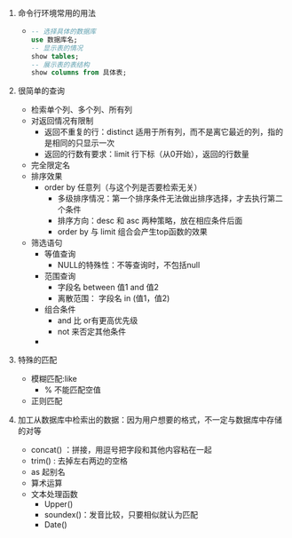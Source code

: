 1. 命令行环境常用的用法

   * ```sql
     -- 选择具体的数据库
     use 数据库名;
     -- 显示表的情况
     show tables;
     -- 展示表的表结构
     show columns from 具体表;
     ```

2. 很简单的查询
   * 检索单个列、多个列、所有列
   * 对返回情况有限制
     * 返回不重复的行：distinct 适用于所有列，而不是离它最近的列，指的是相同的只显示一次
     * 返回的行数有要求：limit  行下标（从0开始），返回的行数量
   * 完全限定名
   * 排序效果
     * order by  任意列（与这个列是否要检索无关）
       * 多级排序情况：第一个排序条件无法做出排序选择，才去执行第二个条件
       * 排序方向：desc 和 asc 两种策略，放在相应条件后面
       * order by 与 limit 组合会产生top函数的效果
   * 筛选语句
     * 等值查询
       * NULL的特殊性：不等查询时，不包括null
     * 范围查询
       * 字段名  between 值1  and 值2
       * 离散范围： 字段名  in  (值1，值2)
     * 组合条件
       * and 比 or有更高优先级
       * not 来否定其他条件
     * 
3. 特殊的匹配
   * 模糊匹配:like
     * % 不能匹配空值
   * 正则匹配
4. 加工从数据库中检索出的数据：因为用户想要的格式，不一定与数据库中存储的对等
   * concat() ：拼接，用逗号把字段和其他内容粘在一起
   * trim() : 去掉左右两边的空格
   * as 起别名
   * 算术运算
   * 文本处理函数
     * Upper()
     * soundex()：发音比较，只要相似就认为匹配
     * Date()